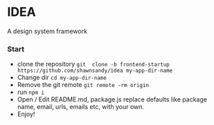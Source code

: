 # IDEA
A design system framework

### Start

* clone the repository `git  clone -b frontend-startup https://github.com/shawnsandy/idea my-app-dir-name`
* Change dir `cd my-app-dir-name`
* Remove the git remote `git remote -rm origin`
* run `npm i`
* Open / Edit README.md, package.js replace defaults like package name, email, urls, emails etc, with your own.
* Enjoy!
